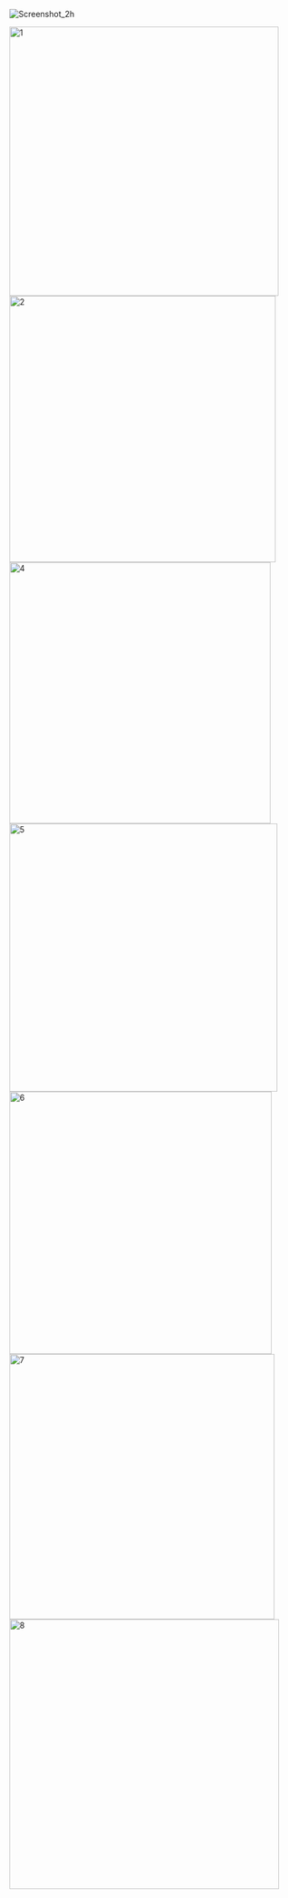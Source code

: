 ![Screenshot_2h](https://github.com/user-attachments/assets/276df7b5-25c0-47e9-9a2e-6d5e8e112dbf)

<img width="475" alt="1" src="https://github.com/user-attachments/assets/aea09ce5-7b8d-4951-8651-ee686b2a107e" />

<img width="470" alt="2" src="https://github.com/user-attachments/assets/d675de58-c097-4d73-995f-a4e420ad3131" />

<img width="461" alt="4" src="https://github.com/user-attachments/assets/00c9ad8c-f30f-4507-b58d-abb84375917e" />

<img width="473" alt="5" src="https://github.com/user-attachments/assets/c1bcfc8a-0b4d-4556-9487-f3f1536c8b5f" />

<img width="463" alt="6" src="https://github.com/user-attachments/assets/da74f943-2f57-4f66-9321-0c90c2b926a5" />

<img width="468" alt="7" src="https://github.com/user-attachments/assets/0b1b4c05-269a-4792-b64e-86f593cbb576" />

<img width="476" alt="8" src="https://github.com/user-attachments/assets/c11c6ad1-56df-4c41-9352-3b2f788ff6fd" />
